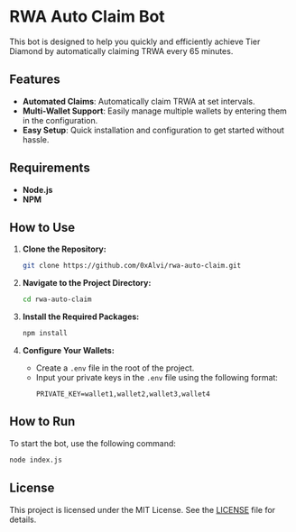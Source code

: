 # RWA Auto Claim Bot

This bot is designed to help you quickly and efficiently achieve Tier Diamond by automatically claiming TRWA every 65 minutes.

## Features

- **Automated Claims**: Automatically claim TRWA at set intervals.
- **Multi-Wallet Support**: Easily manage multiple wallets by entering them in the configuration.
- **Easy Setup**: Quick installation and configuration to get started without hassle.

## Requirements

- **Node.js**
- **NPM**

## How to Use

1. **Clone the Repository:**
   ```bash
   git clone https://github.com/0xAlvi/rwa-auto-claim.git
   ```

2. **Navigate to the Project Directory:**
   ```bash
   cd rwa-auto-claim
   ```

3. **Install the Required Packages:**
   ```bash
   npm install
   ```

4. **Configure Your Wallets:**
   - Create a `.env` file in the root of the project.
   - Input your private keys in the `.env` file using the following format:
     ```
     PRIVATE_KEY=wallet1,wallet2,wallet3,wallet4
     ```

## How to Run

To start the bot, use the following command:
```bash
node index.js
```

## License

This project is licensed under the MIT License. See the [LICENSE](LICENSE) file for details.
